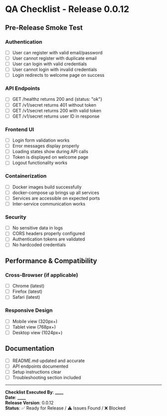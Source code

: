 # QA Checklist - Release 0.0.12

## Pre-Release Smoke Test

### Authentication

- [ ] User can register with valid email/password
- [ ] User cannot register with duplicate email
- [ ] User can login with valid credentials
- [ ] User cannot login with invalid credentials
- [ ] Login redirects to welcome page on success

### API Endpoints

- [ ] GET /healthz returns 200 and {status: "ok"}
- [ ] GET /v1/secret returns 401 without token
- [ ] GET /v1/secret returns 200 with valid token
- [ ] GET /v1/secret returns user ID in response

### Frontend UI

- [ ] Login form validation works
- [ ] Error messages display properly
- [ ] Loading states show during API calls
- [ ] Token is displayed on welcome page
- [ ] Logout functionality works

### Containerization

- [ ] Docker images build successfully
- [ ] docker-compose up brings up all services
- [ ] Services are accessible on expected ports
- [ ] Inter-service communication works

### Security

- [ ] No sensitive data in logs
- [ ] CORS headers properly configured
- [ ] Authentication tokens are validated
- [ ] No hardcoded credentials

## Performance & Compatibility

### Cross-Browser (if applicable)

- [ ] Chrome (latest)
- [ ] Firefox (latest)
- [ ] Safari (latest)

### Responsive Design

- [ ] Mobile view (320px+)
- [ ] Tablet view (768px+)
- [ ] Desktop view (1024px+)

## Documentation

- [ ] README.md updated and accurate
- [ ] API endpoints documented
- [ ] Setup instructions clear
- [ ] Troubleshooting section included

---

**Checklist Executed By**: ********\_\_\_\_********  
**Date**: ********\_\_\_\_********  
**Release Version**: 0.0.12  
**Status**: ✅ Ready for Release / ⚠️ Issues Found / ❌ Blocked
